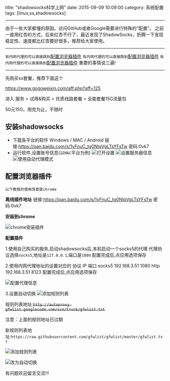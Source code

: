 title: "shadowsocks科学上网"
date: 2015-09-09 10:09:00
category: 系统配置
tags: [linux,ss,shadowsocks]

---

由于一些大家都懂的原因，访问GitHub或者Google需要进行特殊的”配置”。
之前一直用红杏的方式，后来红杏不行了，最近发现了ShadowSocks，折腾一下发现稳定性、速度都比红杏要好很多，推荐给大家使用。

---
`有内网代理的可以直接跳到`[配置浏览器插件](#配置浏览器插件)
`有内网代理的可以直接跳到`[配置浏览器插件](#配置浏览器插件)
`有内网代理的可以直接跳到`[配置浏览器插件](#配置浏览器插件)
重要的事情说三遍!

---

先购买ss套餐，推荐下面这个

https://www.gogoweixin.com/aff.php?aff=125

进入 服务 > 试用&购买 > 优质线路套餐 > 全能套餐15G流量包

50元15G，用完为止，不限时


## 安装shadowsocks

- 下载各平台的软件
    Windows / MAC / Android
    链接:https://pan.baidu.com/s/1yFnuC_tg0NlqVgLTsYFsTw  密码:0vk7
- 运行软件,设置账号信息(以`MAC`平台为例)
    ![打开设置](/images/ss/01.png)
    ![设置服务器信息](/images/ss/03.png)
    ![使用自动代理模式](/images/ss/02.png)

## 配置浏览器插件

`以下教程的使用场景是chrome`

**离线插件地址**
链接:https://pan.baidu.com/s/1yFnuC_tg0NlqVgLTsYFsTw  密码:0vk7

**安装到chrome**

![chrome安装插件](/images/ss/04.png)

**配置插件**

1.使用自己购买的服务,启动shadowsocks后,本机启动一个socks5的代理
代理协议选择`socks5`,地址是`127.0.0.1`,端口是`1080`
配置完成后,点应用选项保存

2.使用内网代理地址的设置对应的 协议 IP 端口
socks5 192.168.3.51 1080
http 192.168.3.51 8123
配置完成后,点应用选项保存

![配置代理信息](/images/ss/05.png)

3.设置自动切换
![添加规则列表](/images/ss/06.png)


规则列表地址:~~`http://autoproxy-gfwlist.googlecode.com/svn/trunk/gfwlist.txt`~~

注意：上面的规则地址已过期

新规则列表地址:`https://raw.githubusercontent.com/gfwlist/gfwlist/master/gfwlist.txt`

![添加规则列表](/images/ss/07.png)


![改为自动切换](/images/ss/08.png)


有问题欢迎留言交流!!!